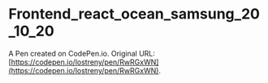 # Frontend_react_ocean_samsung_20_10_20

A Pen created on CodePen.io. Original URL: [https://codepen.io/lostreny/pen/RwRGxWN](https://codepen.io/lostreny/pen/RwRGxWN).


